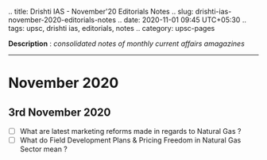 .. title: Drishti IAS - November'20 Editorials Notes
.. slug: drishti-ias-november-2020-editorials-notes
.. date: 2020-11-01 09:45 UTC+05:30
.. tags: upsc, drishti ias, editorials, notes
.. category: upsc-pages

**Description** : *consolidated notes of monthly current affairs amagazines*

***
<!-- TEASER_END -->

# November 2020

##  3rd November 2020 
- [ ] What are latest marketing reforms made in regards to Natural Gas ?
- [ ] What do Field Development Plans & Pricing Freedom in Natural Gas Sector mean ?
